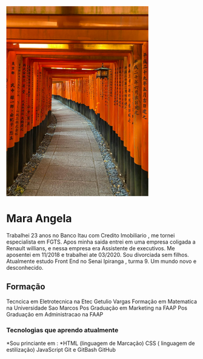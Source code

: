 <img src="https://github.com/Marangela/Marangela/blob/main/caminho.jpg" weight ="1000" height="500"> 

# Mara Angela

Trabalhei 23 anos no Banco Itau com Credito Imobiliario , me tornei especialista em FGTS.
Apos minha saida entrei em uma empresa coligada a Renault willians, e nessa empresa era Assistente de executivos.
Me aposentei em 11/2018 e trabalhei ate 03/2020.
Sou divorciada sem filhos.
Atualmente estudo Front End no Senai Ipiranga , turma 9.
Um  mundo novo e desconhecido.

## Formação

Tecncica em Eletrotecnica na Etec Getulio Vargas
Formação em Matematica na Universidade Sao Marcos
Pos Graduação em Marketing na FAAP
Pos Graduação em Administracao na FAAP

### Tecnologias que aprendo atualmente
*Sou princiante em :
*HTML (linguagem de Marcação)
CSS ( linguagem de estilização)
JavaScript
Git e GitBash
GitHub

<!--
**Marangela/Marangela** is a ✨ _special_ ✨ repository because its `README.md` (this file) appears on your GitHub profile.

Here are some ideas to get you started:

- 🔭 I’m currently working on ...
- 🌱 I’m currently learning ...
- 👯 I’m looking to collaborate on ...
- 🤔 I’m looking for help with ...
- 💬 Ask me about ...
- 📫 How to reach me: ...
- 😄 Pronouns: ...
- ⚡ Fun fact: ...
-->
